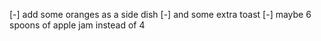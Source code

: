 [-] add some oranges as a side dish
[-] and some extra toast
[-] maybe 6 spoons of apple jam instead of 4
